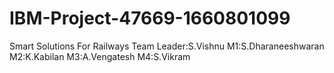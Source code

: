 # IBM-Project-47669-1660801099
Smart Solutions For Railways
Team Leader:S.Vishnu
M1:S.Dharaneeshwaran
M2:K.Kabilan
M3:A.Vengatesh
M4:S.Vikram
